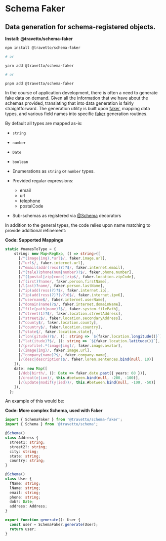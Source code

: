 <!-- This file was generated by @travetto/doc and should not be modified directly -->
<!-- Please modify https://github.com/travetto/travetto/tree/main/module/schema-faker/DOC.tsx and execute "npx trv doc" to rebuild -->
# Schema Faker

## Data generation for schema-registered objects.

**Install: @travetto/schema-faker**
```bash
npm install @travetto/schema-faker

# or

yarn add @travetto/schema-faker

# or

pnpm add @travetto/schema-faker
```

In the course of application development, there is often a need to generate fake data on demand. Given all the information that we have about the schemas provided, translating that into data generation is fairly straightforward.  The generation utility is built upon [faker](https://github.com/faker-js/faker), mapping data types, and various field names into specific [faker](https://github.com/faker-js/faker) generation routines. 

By default all types are mapped as-is:
   *  `string`
   *  `number`
   *  `Date`
   *  `boolean`
   *  Enumerations as `string` or `number` types.
   *  Provided regular expressions:

      *  email
      *  url
      *  telephone
      *  postalCode

   *  Sub-schemas as registered via [@Schema](https://github.com/travetto/travetto/tree/main/module/schema/src/decorator/schema.ts#L13) decorators

In addition to the general types, the code relies upon name matching to provide additional refinement:

**Code: Supported Mappings**
```typescript
static #namesToType = {
    string: new Map<RegExp, () => string>([
      [/^(image|img).*url$/, faker.image.url],
      [/^url$/, faker.internet.url],
      [/^email(addr(ress)?)?$/, faker.internet.email],
      [/^(tele)?phone(num|number)?$/, faker.phone.number],
      [/^((postal|zip)code)|zip$/, faker.location.zipCode],
      [/f(irst)?name/, faker.person.firstName],
      [/l(ast)?name/, faker.person.lastName],
      [/^ip(add(ress)?)?$/, faker.internet.ip],
      [/^ip(add(ress)?)?(v?)6$/, faker.internet.ipv6],
      [/^username$/, faker.internet.userName],
      [/^domain(name)?$/, faker.internet.domainName],
      [/^file(path|name)?$/, faker.system.filePath],
      [/^street(1)?$/, faker.location.streetAddress],
      [/^street2$/, faker.location.secondaryAddress],
      [/^county$/, faker.location.county],
      [/^country$/, faker.location.country],
      [/^state$/, faker.location.state],
      [/^lon(gitude)?$/, (): string => `${faker.location.longitude()}`],
      [/^lat(itude)?$/, (): string => `${faker.location.latitude()}`],
      [/(profile).*(image|img)/, faker.image.avatar],
      [/(image|img)/, faker.image.url],
      [/^company(name)?$/, faker.company.name],
      [/(desc|description)$/, faker.lorem.sentences.bind(null, 10)]
    ]),
    date: new Map([
      [/dob|birth/, (): Date => faker.date.past({ years: 60 })],
      [/creat(e|ion)/, this.#between.bind(null, -200, -100)],
      [/(update|modif(y|ied))/, this.#between.bind(null, -100, -50)]
    ]),
  };
```

An example of this would be:

**Code: More complex Schema, used with Faker**
```typescript
import { SchemaFaker } from '@travetto/schema-faker';
import { Schema } from '@travetto/schema';

@Schema()
class Address {
  street1: string;
  street2?: string;
  city: string;
  state: string;
  country: string;
}

@Schema()
class User {
  fName: string;
  lName: string;
  email: string;
  phone: string;
  dob?: Date;
  address: Address;
}

export function generate(): User {
  const user = SchemaFaker.generate(User);
  return user;
}
```
